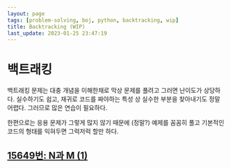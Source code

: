 ```yaml
---
layout: page
tags: [problem-solving, boj, python, backtracking, wip]
title: Backtracking (WIP)
last_update: 2023-01-25 23:47:19
---
```


# 백트래킹
 백트래킹 문제는 대충 개념을 이해한채로 막상 문제를 풀려고 그러면
 난이도가 상당하다. 실수하기도 쉽고, 재귀로 코드를 짜야하는 특성 상
 실수한 부분을 찾아내기도 정말 어렵다. 그러므로 많은 연습이 필요하다.

 한편으로는 응용 문제가 그렇게 많지 않기 때문에 (정말?) 예제를 꼼꼼히
 풀고 기본적인 코드의 형태를 익혀두면 그럭저럭 할만 하다.

## [15649번: N과 M (1)](https://www.acmicpc.net/problem/15649)
